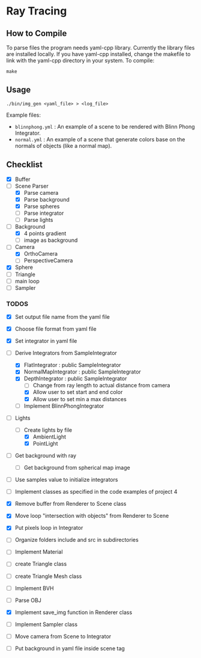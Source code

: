 # Ray Tracing

## How to Compile

To parse files the program needs yaml-cpp library. Currently the 
library files are installed locally. If you have yaml-cpp 
installed, change the makefile to link with the yaml-cpp directory 
in your system. To compile:

```
make
```

## Usage

```
./bin/img_gen <yaml_file> > <log_file>
```

Example files:

- `blinnphong.yml` : An example of a scene to be rendered with 
Blinn Phong Integrator.
- `normal.yml` : An example of a scene that generate colors base
on the normals of objects (like a normal map).

## Checklist

- [x] Buffer
- [ ] Scene Parser 
  - [x] Parse camera
  - [x] Parse background
  - [x] Parse spheres
  - [ ] Parse integrator
  - [ ] Parse lights
- [ ] Background
  - [x] 4 points gradient
  - [ ] image as background
- [ ] Camera
  - [x] OrthoCamera
  - [ ] PerspectiveCamera
- [x] Sphere
- [ ] Triangle
- [ ] main loop
- [ ] Sampler

### TODOS

- [x] Set output file name from the yaml file
- [x] Choose file format from yaml file
- [x] Set integrator in yaml file
- [ ] Derive Integrators from SampleIntegrator
  - [x] FlatIntegrator : public SampleIntegrator
  - [x] NormalMapIntegrator : public SampleIntegrator
  - [x] DepthIntegrator : public SampleIntegrator
    - [ ] Change from ray length to actual distance from camera
    - [x] Allow user to set start and end color
    - [x] Allow user to set min a max distances
  - [ ] Implement BlinnPhongIntegrator
- [ ] Lights
  - [ ] Create lights by file
    - [x] AmbientLight
    - [x] PointLight
- [ ] Get background with ray
  - [ ] Get background from spherical map image
- [ ] Use samples value to initialize integrators
- [ ] Implement classes as specified in the code examples of 
project 4
- [x] Remove buffer from Renderer to Scene class
- [x] Move loop "intersection with objects" from Renderer to Scene
- [x] Put pixels loop in  Integrator
- [ ] Organize folders include and src in subdirectories
- [ ] Implement Material
- [ ] create Triangle class
- [ ] create Triangle Mesh class
- [ ] Implement BVH
- [ ] Parse OBJ
- [x] Implement save_img function in Renderer class
- [ ] Implement Sampler class
- [ ] Move camera from Scene to Integrator
- [ ] Put background in yaml file inside scene tag

